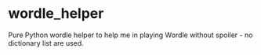 # wordle_helper
Pure Python wordle helper to help me in playing Wordle without spoiler - no dictionary list are used.
